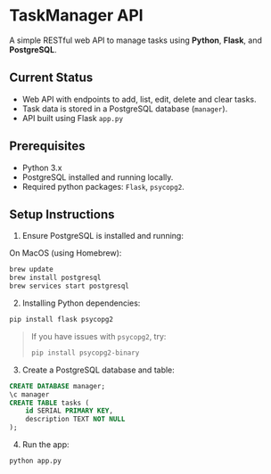 # TaskManager API

A simple RESTful web API to manage tasks using **Python**, **Flask**, and **PostgreSQL**.

## Current Status

* Web API with endpoints to add, list, edit, delete and clear tasks.
* Task data is stored in a PostgreSQL database (`manager`).
* API built using Flask `app.py`

## Prerequisites

* Python 3.x
* PostgreSQL installed and running locally.
* Required python packages: `Flask`, `psycopg2`.

## Setup Instructions

1. Ensure PostgreSQL is installed and running:

On MacOS (using Homebrew):
```bash
brew update
brew install postgresql
brew services start postgresql
```

2. Installing Python dependencies:

```bash
pip install flask psycopg2
```
>If you have issues with `psycopg2`, try:
>```bash
>pip install psycopg2-binary
>```
3. Create a PostgreSQL database and table:
```sql
CREATE DATABASE manager;
\c manager
CREATE TABLE tasks (
    id SERIAL PRIMARY KEY,
    description TEXT NOT NULL
);
```
4. Run the app:
```bash
python app.py
```